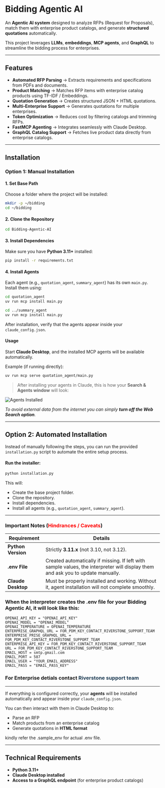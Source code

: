 # Bidding Agentic AI

An **Agentic AI system** designed to analyze RFPs (Request for Proposals), match them with enterprise product catalogs, and generate **structured quotations** automatically.  

This project leverages **LLMs**, **embeddings**, **MCP agents**, and **GraphQL** to streamline the bidding process for enterprises.  

---

## Features  
- **Automated RFP Parsing** → Extracts requirements and specifications from PDFs and documents.  
- **Product Matching** → Matches RFP items with enterprise catalog products using TF-IDF / Embeddings.  
- **Quotation Generation** → Creates structured JSON + HTML quotations.  
- **Multi-Enterprise Support** → Generates quotations for multiple enterprises.  
- **Token Optimization** → Reduces cost by filtering catalogs and trimming RFPs.  
- **FastMCP Agenting** → Integrates seamlessly with Claude Desktop.  
- **GraphQL Catalog Support** → Fetches live product data directly from enterprise catalogs.  

---

## Installation  

### Option 1: Manual Installation  

#### 1. Set Base Path  
Choose a folder where the project will be installed:  
```bash
mkdir -p ~/bidding
cd ~/bidding
```

#### 2. Clone the Repository  
```bash
cd Bidding-Agentic-AI
```

#### 3. Install Dependencies  
Make sure you have **Python 3.11+** installed:  
```bash
pip install -r requirements.txt
```

#### 4. Install Agents  
Each agent (e.g., `quotation_agent`, `summary_agent`) has its own `main.py`.  
Install them using:  
```bash
cd quotation_agent
uv run mcp install main.py

cd ../summary_agent
uv run mcp install main.py
```

After installation, verify that the agents appear inside your `claude_config.json`.  

#### Usage  
Start **Claude Desktop**, and the installed MCP agents will be available automatically.  

Example (if running directly):  
```bash
uv run mcp serve quotation_agent/main.py
```

> After installing your agents in Claude, this is how your **Search & Agents window** will look:  

![Agents Installed](https://github.com/user-attachments/assets/d29f1574-7d54-4c41-aa8c-f13f3ab32a31)  

_To avoid external data from the internet you can simply **turn off the Web Search option**._  

---

## Option 2: Automated Installation  

Instead of manually following the steps, you can run the provided `installation.py` script to automate the entire setup process.  

#### Run the installer:  
```bash
python installation.py
```

This will:  
- Create the base project folder.  
- Clone the repository.  
- Install dependencies.  
- Install all agents (e.g., `quotation_agent`, `summary_agent`).  

---

### Important Notes (<span style="color:red">Hindrances / Caveats</span>)  

| Requirement      | Details |
|------------------|---------|
| **Python Version** | Strictly **3.11.x** (not 3.10, not 3.12). |
| **.env File** | Created automatically if missing. If left with sample values, the interpreter will display them and ask you to update manually. |
| **Claude Desktop** | Must be properly installed and working. Without it, agent installation will not complete smoothly. |

### When the interpreter creates the .env file for your Bidding Agentic AI, it will look like this:
```
OPENAI_API_KEY = "OPENAI_API_KEY"
OPENAI_MODEL = "OPENAI_MODEL"
OPENAI_TEMPERATURE = OPENAI_TEMPERATURE
ENTERPRISE_GRAPHQL_URL = FOR_PDM_KEY_CONTACT_RIVERSTONE_SUPPORT_TEAM
ENTERPRISE_PRISE_GRAPHQL_URL = FOR_PDM_KEY_CONTACT_RIVERSTONE_SUPPORT_TEAM
ENTERPRISE_API_KEY = FOR_PDM_KEY_CONTACT_RIVERSTONE_SUPPORT_TEAM
URL = FOR_PDM_KEY_CONTACT_RIVERSTONE_SUPPORT_TEAM
EMAIL_HOST = smtp.gmail.com
EMAIL_PORT = 587
EMAIL_USER = "YOUR_EMAIL_ADDRESS"
EMAIL_PASS = "EMAIL_PASS_KEY"
```

### For Enterprise detials contact <span style="color: #1D3B53;font-weight: bold;text-shadow:-1px -1px 0 #fff, 1px -1px 0 #fff,-1px  1px 0 #fff, 1px  1px 0 #fff;">Riverstone support team</span>

---

If everything is configured correctly, your **agents** will be installed automatically and appear inside your `claude_config.json`.  

You can then interact with them in Claude Desktop to:  
- Parse an RFP  
- Match products from an enterprise catalog  
- Generate quotations in **HTML format**  

kindly refer the .sample_env for actual .env file.

---

## Technical Requirements  

- **Python 3.11+**  
- **Claude Desktop installed**  
- **Access to a GraphQL endpoint** (for enterprise product catalogs)  
